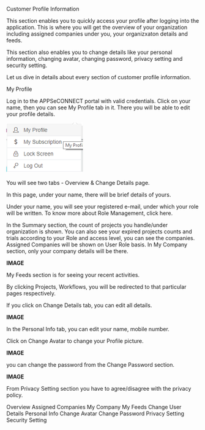 

Customer Profile Information	

This section enables you to quickly access your profile after logging into the application. This is where you will get the overview of your organization including assigned companies under you, your organizxaton details and feeds.

This section also enables you to change details like your personal information, changing avatar, changing password, privacy setting and security setting.

Let us dive in details about every section of customer profile information.

My Profile 

Log in to the APPSeCONNECT portal with valid credentials.
Click on your name, then you can see My Profile tab in it. There you will be able to edit your profile details.

![MyProfile](../assets/images/MyProfile.png)


You will see two tabs - Overview & Change Details page.

In this page, under your name, there will be brief details of yours.

Under your name, you will see your registered e-mail, under which your role will be written. To know more about Role Management, click here.


In the Summary section, the count of projects you handle/under organization is shown. You can also see your expired projects counts and trials according to your Role and access level, you can see the companies.
Assigned Companies will be shown on User Role basis.
In My Company section, only your company details will be there.

**IMAGE**

My Feeds section is for seeing your recent activities.

By clicking Projects, Workflows, you will be redirected to that particular pages respectively.

If you click on Change Details tab, you can edit all details.


**IMAGE**

In the Personal Info tab, you can edit your name, mobile number.

Click on Change Avatar to change your Profile picture.

**IMAGE**

you can change the password from the Change Password section.

**IMAGE**

From Privacy Setting section you have to agree/disagree with the privacy policy.


Overview
Assigned Companies
My Company
My Feeds
Change User Details
Personal Info
Change Avatar
Change Password
Privacy Setting
Security Setting


